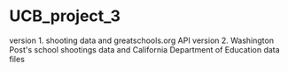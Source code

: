 # UCB_project_3
version 1. shooting data and greatschools.org API
version 2. Washington Post's school shootings data and California Department of Education data files
